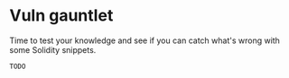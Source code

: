 
# Vuln gauntlet

Time to test your knowledge and see if you can catch what's wrong with some Solidity snippets.

`TODO`
